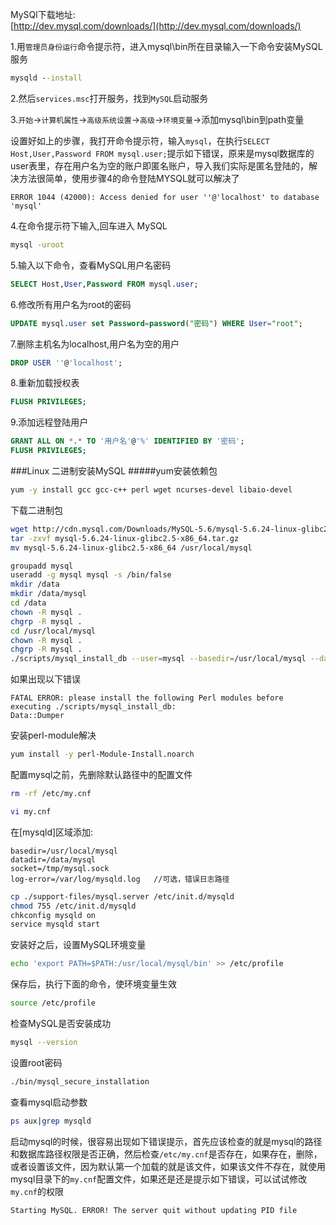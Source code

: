 MySQl下载地址:      
[http://dev.mysql.com/downloads/](http://dev.mysql.com/downloads/)

1.用`管理员身份运行`命令提示符，进入mysql\bin所在目录输入一下命令安装MySQL服务    
```bat
mysqld --install
```
2.然后`services.msc`打开服务，找到`MySQL`启动服务     

3.`开始`->`计算机属性`->`高级系统设置`->`高级`->`环境变量`->添加mysql\bin到path变量

设置好如上的步骤，我打开命令提示符，输入`mysql`，在执行`SELECT Host,User,Password FROM mysql.user;`提示如下错误，原来是mysql数据库的user表里，存在用户名为空的账户即匿名账户，导入我们实际是匿名登陆的，解决方法很简单，使用步骤4的命令登陆MYSQL就可以解决了
```text
ERROR 1044 (42000): Access denied for user ''@'localhost' to database 'mysql'
```

4.在命令提示符下输入,回车进入 MySQL
```bat
mysql -uroot
```
5.输入以下命令，查看MySQL用户名密码
```sql
SELECT Host,User,Password FROM mysql.user;
```
6.修改所有用户名为root的密码
```sql
UPDATE mysql.user set Password=password("密码") WHERE User="root";
```
7.删除主机名为localhost,用户名为空的用户
```sql
DROP USER ''@'localhost';
```
8.重新加载授权表
```sql
FLUSH PRIVILEGES;
```
9.添加远程登陆用户
```sql
GRANT ALL ON *.* TO '用户名'@'%' IDENTIFIED BY '密码';
FLUSH PRIVILEGES;
```
###Linux  二进制安装MySQL
#####yum安装依赖包
```bash
yum -y install gcc gcc-c++ perl wget ncurses-devel libaio-devel
```
下载二进制包
```bash
wget http://cdn.mysql.com/Downloads/MySQL-5.6/mysql-5.6.24-linux-glibc2.5-x86_64.tar.gz
tar -zxvf mysql-5.6.24-linux-glibc2.5-x86_64.tar.gz
mv mysql-5.6.24-linux-glibc2.5-x86_64 /usr/local/mysql
```
```bash
groupadd mysql
useradd -g mysql mysql -s /bin/false
mkdir /data
mkdir /data/mysql
cd /data
chown -R mysql .
chgrp -R mysql .
cd /usr/local/mysql
chown -R mysql .
chgrp -R mysql .
./scripts/mysql_install_db --user=mysql --basedir=/usr/local/mysql --datadir=/data/mysql
```
如果出现以下错误
```
FATAL ERROR: please install the following Perl modules before executing ./scripts/mysql_install_db:
Data::Dumper
```
安装perl-module解决
```sh
yum install -y perl-Module-Install.noarch
```
配置mysql之前，先删除默认路径中的配置文件
```sh
rm -rf /etc/my.cnf
```
```bash
vi my.cnf
```
在[mysqld]区域添加:
```text
basedir=/usr/local/mysql
datadir=/data/mysql
socket=/tmp/mysql.sock
log-error=/var/log/mysqld.log   //可选，错误日志路径
```
```bash
cp ./support-files/mysql.server /etc/init.d/mysqld
chmod 755 /etc/init.d/mysqld
chkconfig mysqld on
service mysqld start
```
安装好之后，设置MySQL环境变量
```bash
echo 'export PATH=$PATH:/usr/local/mysql/bin' >> /etc/profile
```
保存后，执行下面的命令，使环境变量生效
```bash
source /etc/profile
```
检查MySQL是否安装成功
```bash
mysql --version
```
设置root密码
```sh
./bin/mysql_secure_installation
```
查看mysql启动参数
```sh
ps aux|grep mysqld
```
启动mysql的时候，很容易出现如下错误提示，首先应该检查的就是mysql的路径和数据库路径权限是否正确，然后检查`/etc/my.cnf`是否存在，如果存在，删除，或者设置该文件，因为默认第一个加载的就是该文件，如果该文件不存在，就使用mysql目录下的`my.cnf`配置文件，如果还是还是提示如下错误，可以试试修改`my.cnf`的权限
```sh
Starting MySQL. ERROR! The server quit without updating PID file
```